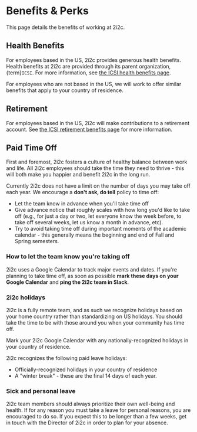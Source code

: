 # Benefits & Perks

This page details the benefits of working at 2i2c.

## Health Benefits

For employees based in the US, 2i2c provides generous health benefits. Health benefits at 2i2c are provided through its parent organization, {term}`ICSI`. For more information, see [the ICSI health benefits page](https://drive.google.com/file/d/1lm16SjCA1SbkgzDpcfg3yEKCB6eDOkx7/view?usp=sharing).

For employees who are not based in the US, we will work to offer similar benefits that apply to your country of residence.

## Retirement

For employees based in the US, 2i2c will make contributions to a retirement account. See [the ICSI retirement benefits page](https://drive.google.com/file/d/1Of323rUco7TvbkavgCUtBji4INdX-TJB/view?usp=sharing) for more information.

## Paid Time Off

First and foremost, 2i2c fosters a culture of healthy balance between work and life.
All 2i2c employees should take the time they need to thrive - this will both make you happier and benefit 2i2c in the long run.

Currently 2i2c does not have a limit on the number of days you may take off each year. We encourage a **don't ask, do tell** policy to time off:

- Let the team know in advance when you'll take time off
- Give advance notice that roughly scales with how long you'd like to take off (e.g., for just a day or two, let everyone know the week before, to take off several weeks, let us know a month in advance, etc).
- Try to avoid taking time off during important moments of the academic calendar - this generally means the beginning and end of Fall and Spring semesters.

### How to let the team know you're taking off

2i2c uses a Google Calendar to track major events and dates. If you're planning to take time off, as soon as possible **mark these days on your Google Calendar** and **ping the 2i2c team in Slack**.

### 2i2c holidays

2i2c is a fully remote team, and as such we recognize holidays based on your home country rather than standardizing on US holidays. You should take the time to be with those around you when your community has time off.

Mark your 2i2c Google Calendar with any nationally-recognized holidays in your country of residence.

2i2c recognizes the following paid leave holidays:

- Officially-recognized holidays in your country of residence
- A "winter break" - these are the final 14 days of each year.

### Sick and personal leave

2i2c team members should always prioritize their own well-being and health. If for any reason you must take a leave for personal reasons, you are encouraged to do so. If you expect this to be longer than a few weeks, get in touch with the Director of 2i2c in order to plan for your absence.
